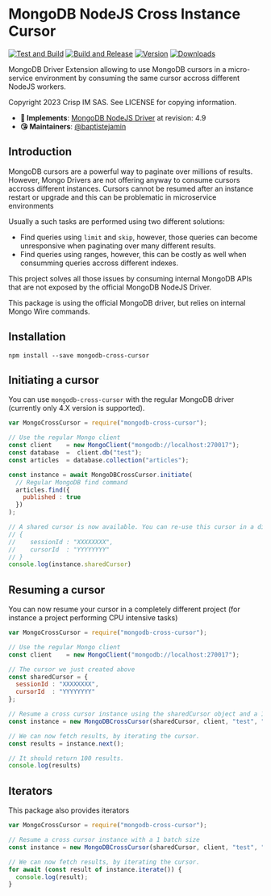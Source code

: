 # MongoDB NodeJS Cross Instance Cursor

[![Test and Build](https://github.com/crisp-oss/node-mongodb-native-cross-cursor/workflows/Test%20and%20Build/badge.svg?branch=master)](https://github.com/crisp-oss/mongodb-cross-cursor/actions?query=workflow%3A%22Test+and+Build%22) [![Build and Release](https://github.com/crisp-oss/node-mongodb-native-cross-cursor/workflows/Build%20and%20Release/badge.svg)](https://github.com/crisp-oss/node-mongodb-native-cross-cursor/actions?query=workflow%3A%22Build+and+Release%22) [![Version](https://img.shields.io/npm/v/mongodb-cross-cursor.svg)](https://www.npmjs.com/package/mongodb-cross-cursor) [![Downloads](https://img.shields.io/npm/dt/mongodb-cross-cursor.svg)](https://www.npmjs.com/package/mongodb-cross-cursor)

MongoDB Driver Extension allowing to use MongoDB cursors in a micro-service environment by consuming the same cursor accross different NodeJS workers.

Copyright 2023 Crisp IM SAS. See LICENSE for copying information.

* **📝 Implements**: [MongoDB NodeJS Driver](https://github.com/mongodb/node-mongodb-native/) at revision: 4.9
* **😘 Maintainers**: [@baptistejamin](https://github.com/baptistejamin)

## Introduction

MongoDB cursors are a powerful way to paginate over millions of results. However, Mongo Drivers are not offering anyway to consume cursors accross different instances. Cursors cannot be resumed after an instance restart or upgrade and this can be problematic in microservice environments

Usually a such tasks are performed using two different solutions:

- Find queries using `limit` and `skip`, however, those queries can become unresponsive when paginating over many different results.
- Find queries using ranges, however, this can be costly as well when consumming queries accross different indexes.

This project solves all those issues by consuming internal MongoDB APIs that are not exposed by the official MongoDB NodeJS Driver.

This package is using the official MongoDB driver, but relies on internal Mongo Wire commands.

## Installation

`npm install --save mongodb-cross-cursor`

## Initiating a cursor

You can use `mongodb-cross-cursor` with the regular MongoDB driver (currently only 4.X version is supported).

```javascript
var MongoCrossCursor = require("mongodb-cross-cursor");

// Use the regular Mongo client
const client    = new MongoClient("mongodb://localhost:270017");
const database  =  client.db("test");
const articles  = database.collection("articles");

const instance = await MongoDBCrossCursor.initiate(
  // Regular MongoDB find command
  articles.find({
    published : true
  })
);

// A shared cursor is now available. You can re-use this cursor in a different worker
// {
//    sessionId : "XXXXXXXX",
//    cursorId  : "YYYYYYYY"
// }
console.log(instance.sharedCursor)

```

## Resuming a cursor

You can now resume your cursor in a completely different project (for instance a project performing CPU intensive tasks)

```javascript
var MongoCrossCursor = require("mongodb-cross-cursor");

// Use the regular Mongo client
const client    = new MongoClient("mongodb://localhost:270017");

// The cursor we just created above
const sharedCursor = {
  sessionId : "XXXXXXXX",
  cursorId  : "YYYYYYYY"
};

// Resume a cross cursor instance using the sharedCursor object and a 100 batch Size
const instance = new MongoDBCrossCursor(sharedCursor, client, "test", "articles", 100)

// We can now fetch results, by iterating the cursor.
const results = instance.next();

// It should return 100 results.
console.log(results)

```

## Iterators

This package also provides iterators

```javascript
var MongoCrossCursor = require("mongodb-cross-cursor");

// Resume a cross cursor instance with a 1 batch size
const instance = new MongoDBCrossCursor(sharedCursor, client, "test", "articles", 1)

// We can now fetch results, by iterating the cursor.
for await (const result of instance.iterate()) {
  console.log(result);
}

```
